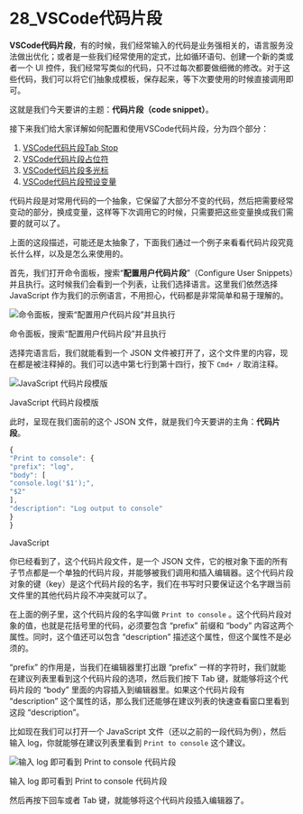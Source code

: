# 28_VSCode代码片段

**VSCode代码片段**，有的时候，我们经常输入的代码是业务强相关的，语言服务没法做出优化；或者是一些我们经常使用的定式，比如循环语句、创建一个新的类或者一个 UI 控件，我们经常写类似的代码，只不过每次都要做细微的修改。对于这些代码，我们可以将它们抽象成模板，保存起来，等下次要使用的时候直接调用即可。

这就是我们今天要讲的主题：**代码片段（code snippet）**。

接下来我们给大家详解如何配置和使用VSCode代码片段，分为四个部分：

1. [VSCode代码片段Tab Stop](http://www.geek-docs.com/vscode/vscode-tutorials/vscode-code-snippet-tab-stop.html)
2. [VSCode代码片段占位符](http://www.geek-docs.com/vscode/vscode-tutorials/vscode-code-snippet-placeholder.html)
3. [VSCode代码片段多光标](http://www.geek-docs.com/vscode/vscode-tutorials/vscode-code-snippet-multi-cursor.html)
4. [VSCode代码片段预设变量](http://www.geek-docs.com/vscode/vscode-tutorials/vscode-code-snippet-preset-variables.html)

代码片段是对常用代码的一个抽象，它保留了大部分不变的代码，然后把需要经常变动的部分，换成变量，这样等下次调用它的时候，只需要把这些变量换成我们需要的就可以了。

上面的这段描述，可能还是太抽象了，下面我们通过一个例子来看看代码片段究竟长什么样，以及是怎么来使用的。

首先，我们打开命令面板，搜索“**配置用户代码片段**”（Configure User Snippets）并且执行。这时候我们会看到一个列表，让我们选择语言。这里我们依然选择 JavaScript 作为我们的示例语言，不用担心，代码都是非常简单和易于理解的。

![命令面板，搜索“配置用户代码片段”并且执行](image/code-snippet/01.png)

命令面板，搜索“配置用户代码片段”并且执行

选择完语言后，我们就能看到一个 JSON 文件被打开了，这个文件里的内容，现在都是被注释掉的。我们可以选中第七行到第十四行，按下 `Cmd+ /` 取消注释。

![JavaScript 代码片段模版](image/code-snippet/02.png)

JavaScript 代码片段模版

此时，呈现在我们面前的这个 JSON 文件，就是我们今天要讲的主角：**代码片段**。

```javascript
{
"Print to console": {
"prefix": "log",
"body": [
"console.log('$1');",
"$2"
],
"description": "Log output to console"
}
}
```

JavaScript

你已经看到了，这个代码片段文件，是一个 JSON 文件，它的根对象下面的所有子节点都是一个单独的代码片段，并能够被我们调用和插入编辑器。这个代码片段对象的键（key）是这个代码片段的名字，我们在书写时只要保证这个名字跟当前文件里的其他代码片段不冲突就可以了。

在上面的例子里，这个代码片段的名字叫做 `Print to console` 。这个代码片段对象的值，也就是花括号里的代码，必须要包含 “prefix” 前缀和 “body” 内容这两个属性。同时，这个值还可以包含 “description” 描述这个属性，但这个属性不是必须的。

“prefix” 的作用是，当我们在编辑器里打出跟 “prefix” 一样的字符时，我们就能在建议列表里看到这个代码片段的选项，然后我们按下 Tab 键，就能够将这个代码片段的 “body” 里面的内容插入到编辑器里。如果这个代码片段有 “description” 这个属性的话，那么我们还能够在建议列表的快速查看窗口里看到这段 “description”。

比如现在我们可以打开一个 JavaScript 文件（还以之前的一段代码为例），然后输入 log，你就能够在建议列表里看到 `Print to console` 这个建议。

![输入 log 即可看到 Print to console 代码片段](image/code-snippet/03.png)

输入 log 即可看到 Print to console 代码片段

然后再按下回车或者 Tab 键，就能够将这个代码片段插入编辑器了。